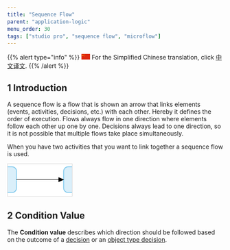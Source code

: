 ```yaml
---
title: "Sequence Flow"
parent: "application-logic"
menu_order: 30
tags: ["studio pro", "sequence flow", "microflow"]
---
```


{{% alert type="info" %}}
<img src="attachments/chinese-translation/china.png" style="display: inline-block; margin: 0" /> For the Simplified Chinese translation, click [中文译文](https://cdn.mendix.tencent-cloud.com/documentation/).
{{% /alert %}}

## 1 Introduction

A sequence flow is a flow that is shown an arrow that links elements (events, activities, decisions, etc.) with each other. Hereby it defines the order of execution. Flows always flow in one direction where elements follow each other up one by one. Decisions always lead to one direction, so it is not possible that multiple flows take place simultaneously.

When you have two activities that you want to link together a sequence flow is used.

![](attachments/sequence-flow/sequence-flow.png)

## 2 Condition Value

The **Condition value** describes which direction should be followed based on the outcome of a [decision](decision) or an [object type decision](object-type-decision).